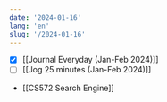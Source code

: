 ```yaml
---
date: '2024-01-16'
lang: 'en'
slug: '/2024-01-16'
---
```


- [x] [[Journal Everyday (Jan-Feb 2024)]]
- [ ] [[Jog 25 minutes (Jan-Feb 2024)]]
- [[CS572 Search Engine]]
